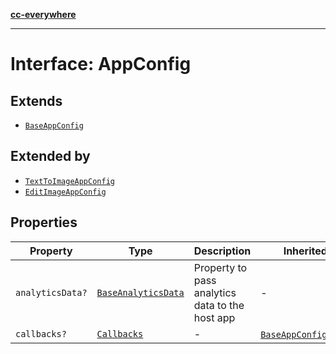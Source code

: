 [**cc-everywhere**](../../../../../../index.md)

***

# Interface: AppConfig

## Extends

- [`BaseAppConfig`](../../../design-config-types/interfaces/base-app-config.md)

## Extended by

- [`TextToImageAppConfig`](../../module/app-config-types/interfaces/text-to-image-app-config.md)
- [`EditImageAppConfig`](../../module/app-config-types/interfaces/edit-image-app-config.md)

## Properties

| Property | Type | Description | Inherited from |
| ------ | ------ | ------ | ------ |
| `analyticsData?` | [`BaseAnalyticsData`](../../../app-config-types/interfaces/base-analytics-data.md) | Property to pass analytics data to the host app | - |
| `callbacks?` | [`Callbacks`](../../../callbacks-types/interfaces/callbacks.md) | - | [`BaseAppConfig`](../../../design-config-types/interfaces/base-app-config.md).[`callbacks`](../../../design-config-types/interfaces/base-app-config.md#callbacks) |
